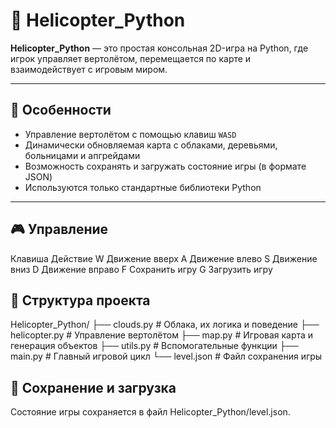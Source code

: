 # 🚁 Helicopter_Python

**Helicopter_Python** — это простая консольная 2D-игра на Python, где игрок управляет вертолётом, перемещается по карте и взаимодействует с игровым миром.

---

## 📌 Особенности

- Управление вертолётом с помощью клавиш `WASD`
- Динамически обновляемая карта с облаками, деревьями, больницами и апгрейдами
- Возможность сохранять и загружать состояние игры (в формате JSON)
- Используются только стандартные библиотеки Python

---

## 🎮 Управление
Клавиша	Действие
W	Движение вверх
A	Движение влево
S	Движение вниз
D	Движение вправо
F	Сохранить игру
G	Загрузить игру

## 📁 Структура проекта
Helicopter_Python/
├── clouds.py        # Облака, их логика и поведение
├── helicopter.py    # Управление вертолётом
├── map.py           # Игровая карта и генерация объектов
├── utils.py         # Вспомогательные функции
├── main.py          # Главный игровой цикл
└── level.json       # Файл сохранения игры

## 💾 Сохранение и загрузка
Состояние игры сохраняется в файл Helicopter_Python/level.json.
